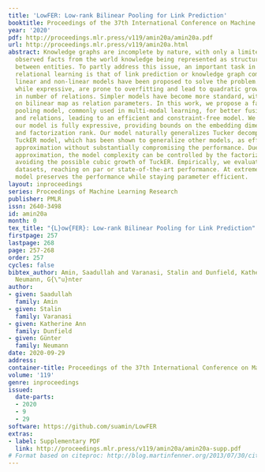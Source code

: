 ```yaml
---
title: 'LowFER: Low-rank Bilinear Pooling for Link Prediction'
booktitle: Proceedings of the 37th International Conference on Machine Learning
year: '2020'
pdf: http://proceedings.mlr.press/v119/amin20a/amin20a.pdf
url: http://proceedings.mlr.press/v119/amin20a.html
abstract: Knowledge graphs are incomplete by nature, with only a limited number of
  observed facts from the world knowledge being represented as structured relations
  between entities. To partly address this issue, an important task in statistical
  relational learning is that of link prediction or knowledge graph completion. Both
  linear and non-linear models have been proposed to solve the problem. Bilinear models,
  while expressive, are prone to overfitting and lead to quadratic growth of parameters
  in number of relations. Simpler models have become more standard, with certain constraints
  on bilinear map as relation parameters. In this work, we propose a factorized bilinear
  pooling model, commonly used in multi-modal learning, for better fusion of entities
  and relations, leading to an efficient and constraint-free model. We prove that
  our model is fully expressive, providing bounds on the embedding dimensionality
  and factorization rank. Our model naturally generalizes Tucker decomposition based
  TuckER model, which has been shown to generalize other models, as efficient low-rank
  approximation without substantially compromising the performance. Due to low-rank
  approximation, the model complexity can be controlled by the factorization rank,
  avoiding the possible cubic growth of TuckER. Empirically, we evaluate on real-world
  datasets, reaching on par or state-of-the-art performance. At extreme low-ranks,
  model preserves the performance while staying parameter efficient.
layout: inproceedings
series: Proceedings of Machine Learning Research
publisher: PMLR
issn: 2640-3498
id: amin20a
month: 0
tex_title: "{L}ow{FER}: Low-rank Bilinear Pooling for Link Prediction"
firstpage: 257
lastpage: 268
page: 257-268
order: 257
cycles: false
bibtex_author: Amin, Saadullah and Varanasi, Stalin and Dunfield, Katherine Ann and
  Neumann, G{\"u}nter
author:
- given: Saadullah
  family: Amin
- given: Stalin
  family: Varanasi
- given: Katherine Ann
  family: Dunfield
- given: Günter
  family: Neumann
date: 2020-09-29
address: 
container-title: Proceedings of the 37th International Conference on Machine Learning
volume: '119'
genre: inproceedings
issued:
  date-parts:
  - 2020
  - 9
  - 29
software: https://github.com/suamin/LowFER
extras:
- label: Supplementary PDF
  link: http://proceedings.mlr.press/v119/amin20a/amin20a-supp.pdf
# Format based on citeproc: http://blog.martinfenner.org/2013/07/30/citeproc-yaml-for-bibliographies/
---
```


